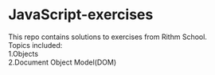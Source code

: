 # JavaScript-exercises
This repo contains solutions to exercises from Rithm School.<br/>
Topics included:<br/>
1.Objects<br/>
2.Document Object Model(DOM)<br/>
